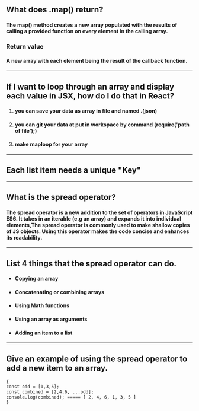 ## What does .map() return?
#### The map() method creates a new array populated with the results of calling a provided function on every element in the calling array.

### Return value
#### A new array with each element being the result of the callback function.
---

## If I want to loop through an array and display each value in JSX, how do I do that in React?

1. #### you can save your data as array in file and named .(json)

2. #### you can git your data at put in workspace by command (require('path of file');)

3. #### make maploop for your array 
---

## Each list item needs a unique "Key"

---
## What is the spread operator?

#### The spread operator is a new addition to the set of operators in JavaScript ES6. It takes in an iterable (e.g an array) and expands it into individual elements,The spread operator is commonly used to make shallow copies of JS objects. Using this operator makes the code concise and enhances its readability.
---





## List 4 things that the spread operator can do.

- #### Copying an array
- #### Concatenating or combining arrays
- #### Using Math functions
- #### Using an array as arguments
- #### Adding an item to a list


---
## Give an example of using the spread operator to add a new item to an array.

```
{
const odd = [1,3,5];
const combined = [2,4,6, ...odd];
console.log(combined); ===== [ 2, 4, 6, 1, 3, 5 ]
}

```
